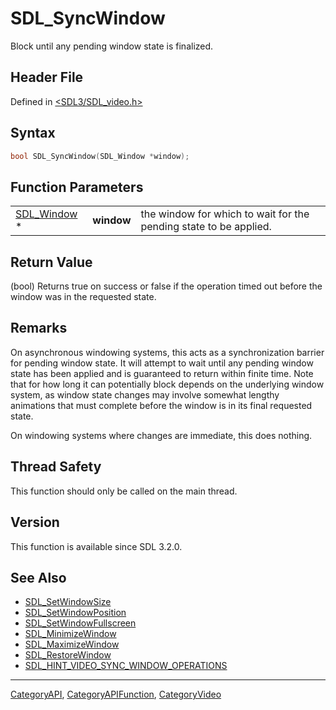 # SDL_SyncWindow

Block until any pending window state is finalized.

## Header File

Defined in [<SDL3/SDL_video.h>](https://github.com/libsdl-org/SDL/blob/main/include/SDL3/SDL_video.h)

## Syntax

```c
bool SDL_SyncWindow(SDL_Window *window);
```

## Function Parameters

|                            |            |                                                                   |
| -------------------------- | ---------- | ----------------------------------------------------------------- |
| [SDL_Window](SDL_Window) * | **window** | the window for which to wait for the pending state to be applied. |

## Return Value

(bool) Returns true on success or false if the operation timed out before
the window was in the requested state.

## Remarks

On asynchronous windowing systems, this acts as a synchronization barrier
for pending window state. It will attempt to wait until any pending window
state has been applied and is guaranteed to return within finite time. Note
that for how long it can potentially block depends on the underlying window
system, as window state changes may involve somewhat lengthy animations
that must complete before the window is in its final requested state.

On windowing systems where changes are immediate, this does nothing.

## Thread Safety

This function should only be called on the main thread.

## Version

This function is available since SDL 3.2.0.

## See Also

- [SDL_SetWindowSize](SDL_SetWindowSize)
- [SDL_SetWindowPosition](SDL_SetWindowPosition)
- [SDL_SetWindowFullscreen](SDL_SetWindowFullscreen)
- [SDL_MinimizeWindow](SDL_MinimizeWindow)
- [SDL_MaximizeWindow](SDL_MaximizeWindow)
- [SDL_RestoreWindow](SDL_RestoreWindow)
- [SDL_HINT_VIDEO_SYNC_WINDOW_OPERATIONS](SDL_HINT_VIDEO_SYNC_WINDOW_OPERATIONS)

----
[CategoryAPI](CategoryAPI), [CategoryAPIFunction](CategoryAPIFunction), [CategoryVideo](CategoryVideo)

